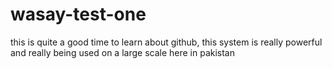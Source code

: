 # wasay-test-one
this is quite a good time to learn about github, this system is really powerful and really being used on a large scale here in pakistan
